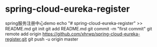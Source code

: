 # spring-cloud-eureka-register
spring服务注册中心demo
echo "# spring-cloud-eureka-register" >> README.md
git init
git add README.md
git commit -m "first commit"
git remote add origin https://github.com/xhrwp/spring-cloud-eureka-register.git
git push -u origin master
